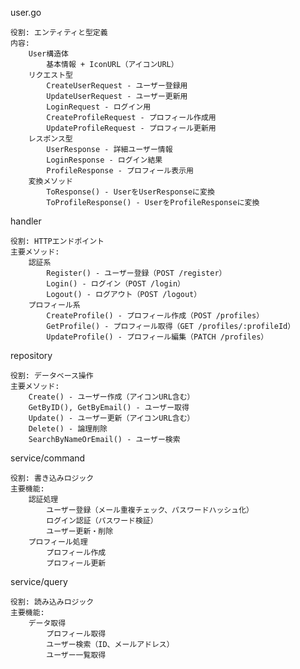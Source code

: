 user.go

    役割: エンティティと型定義
    内容:
        User構造体
            基本情報 + IconURL（アイコンURL）
        リクエスト型
            CreateUserRequest - ユーザー登録用
            UpdateUserRequest - ユーザー更新用
            LoginRequest - ログイン用
            CreateProfileRequest - プロフィール作成用
            UpdateProfileRequest - プロフィール更新用
        レスポンス型
            UserResponse - 詳細ユーザー情報
            LoginResponse - ログイン結果
            ProfileResponse - プロフィール表示用
        変換メソッド
            ToResponse() - UserをUserResponseに変換
            ToProfileResponse() - UserをProfileResponseに変換

handler

    役割: HTTPエンドポイント
    主要メソッド:
        認証系
            Register() - ユーザー登録（POST /register）
            Login() - ログイン（POST /login）
            Logout() - ログアウト（POST /logout）
        プロフィール系
            CreateProfile() - プロフィール作成（POST /profiles）
            GetProfile() - プロフィール取得（GET /profiles/:profileId）
            UpdateProfile() - プロフィール編集（PATCH /profiles）

repository

    役割: データベース操作
    主要メソッド:
        Create() - ユーザー作成（アイコンURL含む）
        GetByID(), GetByEmail() - ユーザー取得
        Update() - ユーザー更新（アイコンURL含む）
        Delete() - 論理削除
        SearchByNameOrEmail() - ユーザー検索

service/command

    役割: 書き込みロジック
    主要機能:
        認証処理
            ユーザー登録（メール重複チェック、パスワードハッシュ化）
            ログイン認証（パスワード検証）
            ユーザー更新・削除
        プロフィール処理
            プロフィール作成
            プロフィール更新

service/query

    役割: 読み込みロジック
    主要機能:
        データ取得
            プロフィール取得
            ユーザー検索（ID、メールアドレス）
            ユーザー一覧取得
